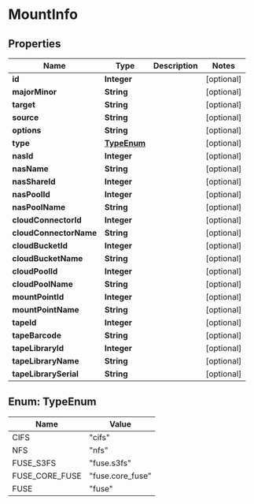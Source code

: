 

# MountInfo

## Properties

Name | Type | Description | Notes
------------ | ------------- | ------------- | -------------
**id** | **Integer** |  |  [optional]
**majorMinor** | **String** |  |  [optional]
**target** | **String** |  |  [optional]
**source** | **String** |  |  [optional]
**options** | **String** |  |  [optional]
**type** | [**TypeEnum**](#TypeEnum) |  |  [optional]
**nasId** | **Integer** |  |  [optional]
**nasName** | **String** |  |  [optional]
**nasShareId** | **Integer** |  |  [optional]
**nasPoolId** | **Integer** |  |  [optional]
**nasPoolName** | **String** |  |  [optional]
**cloudConnectorId** | **Integer** |  |  [optional]
**cloudConnectorName** | **String** |  |  [optional]
**cloudBucketId** | **Integer** |  |  [optional]
**cloudBucketName** | **String** |  |  [optional]
**cloudPoolId** | **Integer** |  |  [optional]
**cloudPoolName** | **String** |  |  [optional]
**mountPointId** | **Integer** |  |  [optional]
**mountPointName** | **String** |  |  [optional]
**tapeId** | **Integer** |  |  [optional]
**tapeBarcode** | **String** |  |  [optional]
**tapeLibraryId** | **Integer** |  |  [optional]
**tapeLibraryName** | **String** |  |  [optional]
**tapeLibrarySerial** | **String** |  |  [optional]



## Enum: TypeEnum

Name | Value
---- | -----
CIFS | &quot;cifs&quot;
NFS | &quot;nfs&quot;
FUSE_S3FS | &quot;fuse.s3fs&quot;
FUSE_CORE_FUSE | &quot;fuse.core_fuse&quot;
FUSE | &quot;fuse&quot;



